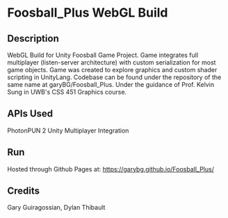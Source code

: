 # Foosball_Plus WebGL Build

## Description
WebGL Build for Unity Foosball Game Project. Game integrates full multiplayer (listen-server architecture) with custom serialization for most game objects.
Game was created to explore graphics and custom shader scripting in UnityLang. Codebase can be found under the repository of the same name at garyBG/Foosball_Plus.
Under the guidance of Prof. Kelvin Sung in UWB's CSS 451 Graphics course.

## APIs Used

PhotonPUN 2 Unity Multiplayer Integration

## Run
Hosted through Github Pages at:
https://garybg.github.io/Foosball_Plus/

## Credits
Gary Guiragossian, Dylan Thibault
